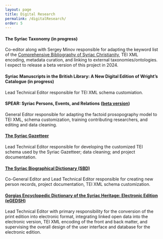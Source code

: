```yaml
---
layout: page
title: Digital Research
permalink: /digitalResearch/
order: 5
---
```


#### The Syriac Taxonomy (in progress)  
Co-editor along with Sergey Minov responsible for adapting the keyword list of 
the [Comprehensive Bibliography of Syriac Christianity](http://www.csc.org.il/db/browse.aspx?db=SB&sT=keywords), 
TEI XML encoding, metadata curation, and linking to external taxonomies/ontologies. I expect to release a beta 
version of this project in 2024. 


#### Syriac Manuscripts in the British Library: A New Digital Edition of Wright’s Catalogue (in progress)
Lead Technical Editor responsible for TEI XML schema customiation.


#### SPEAR: Syriac Persons, Events, and Relations ([beta version](https://spear-prosop.org/index.html))  
General Editor responsible for adapting the factoid prosopography model to TEI XML, schema customization, training 
contributing researchers, and editing and data cleaning. 


#### [The Syriac Gazetteer](http://syriaca.org/geo)
Lead Technical Editor responsible for developing the customized TEI schema used by the Syriac Gazetteer; data cleaning; and 
project documentation.


#### [The Syriac Biographical Dictionary (SBD)](http://syriaca.org/persons)  
Co-General Editor and Lead Technical Editor responsible for creating new person records, project documentation, TEI XML schema customization.  
  
  
#### [Gorgias Encyclopedic Dictionary of the Syriac Heritage: Electronic Edition (eGEDSH)](https://gedsh.bethmardutho.org/)  
Lead Technical Editor with primary responsibility for the conversion of the print edition into electronic format, 
integrating linked open data into the electronic version, TEI XML encoding of the front and back matter, 
and supervising the overall design of the user interface and database for the electronic edition.  
  


[jekyll-organization]: https://github.com/jekyll
